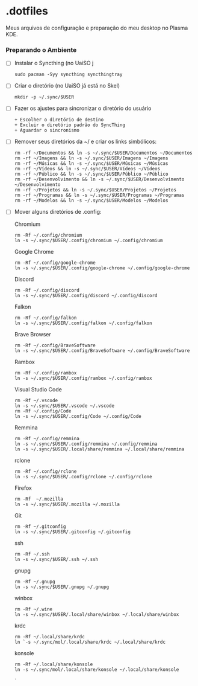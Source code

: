 # .dotfiles

Meus arquivos de configuração e preparação do meu desktop no Plasma KDE.

### Preparando o Ambiente

* [ ] Instalar o Syncthing (no UaiSO j
  ```
  sudo pacman -Syy syncthing syncthingtray
  ```
* [ ] Criar o diretório (no UaiSO já está no Skel)
  ```
  mkdir -p ~/.sync/$USER
  ```
* [ ] Fazer os ajustes para sincronizar o diretório do usuário
      
      + Escolher o diretório de destino
      + Excluir o diretório padrão do SyncThing
      + Aguardar o sincronismo

* [ ] Remover seus diretórios da ~/ e criar os links simbólicos:
  ```
  rm -rf ~/Documentos && ln -s ~/.sync/$USER/Documentos ~/Documentos
  rm -rf ~/Imagens && ln -s ~/.sync/$USER/Imagens ~/Imagens
  rm -rf ~/Músicas && ln -s ~/.sync/$USER/Músicas ~/Músicas
  rm -rf ~/Vídeos && ln -s ~/.sync/$USER/Vídeos ~/Vídeos
  rm -rf ~/Público && ln -s ~/.sync/$USER/Público ~/Público
  rm -rf ~/Desenvolvimento && ln -s ~/.sync/$USER/Desenvolvimento ~/Desenvolvimento
  rm -rf ~/Projetos && ln -s ~/.sync/$USER/Projetos ~/Projetos
  rm -rf ~/Programas && ln -s ~/.sync/$USER/Programas ~/Programas
  rm -rf ~/Modelos && ln -s ~/.sync/$USER/Modelos ~/Modelos
  
  ```
* [ ] Mover alguns diretórios de .config:
  
  Chromium
  ```
  rm -Rf ~/.config/chromium
  ln -s ~/.sync/$USER/.config/chromium ~/.config/chromium
  ```

  Google Chrome
  ```
  rm -Rf ~/.config/google-chrome 
  ln -s ~/.sync/$USER/.config/google-chrome ~/.config/google-chrome
  ```

  Discord
  ```
  rm -Rf ~/.config/discord 
  ln -s ~/.sync/$USER/.config/discord ~/.config/discord
  ```

  Falkon
   ```
  rm -Rf ~/.config/falkon
  ln -s ~/.sync/$USER/.config/falkon ~/.config/falkon
  ```
  
  Brave Browser
   ```
  rm -Rf ~/.config/BraveSoftware
  ln -s ~/.sync/$USER/.config/BraveSoftware ~/.config/BraveSoftware
  ```
  Rambox
   ```
  rm -Rf ~/.config/rambox
  ln -s ~/.sync/$USER/.config/rambox ~/.config/rambox
  ```
  Visual Studio Code
     ```
  rm -Rf ~/.vscode
  ln -s ~/.sync/$USER/.vscode ~/.vscode
  rm -Rf ~/.config/Code
  ln -s ~/.sync/$USER/.config/Code ~/.config/Code
  ```
  
  Remmina
   ```
  rm -Rf ~/.config/remmina
  ln -s ~/.sync/$USER/.config/remmina ~/.config/remmina
  ln -s ~/.sync/$USER/.local/share/remmina ~/.local/share/remmina
  
  ```
  rclone
  ```
  rm -Rf ~/.config/rclone
  ln -s ~/.sync/$USER/.config/rclone ~/.config/rclone
  ```
  
  Firefox
  ```
  rm -Rf  ~/.mozilla 
  ln -s ~/.sync/$USER/.mozilla ~/.mozilla 
  ```
  
  Git 
  ```
  rm -Rf ~/.gitconfig
  ln -s ~/.sync/$USER/.gitconfig ~/.gitconfig
  ```
  
  ssh
  ```
  rm -Rf ~/.ssh
  ln -s ~/.sync/$USER/.ssh ~/.ssh
  ```
  
  gnupg
  ```
  rm -Rf ~/.gnupg
  ln -s ~/.sync/$USER/.gnupg ~/.gnupg
  ```
  
  winbox
  ```
  rm -Rf ~/.wine
  ln -s ~/.sync/$USER/.local/share/winbox ~/.local/share/winbox
  ```
  
  krdc
  ```
  rm -Rf ~/.local/share/krdc
  ln `-s ~/.sync/mol/.local/share/krdc ~/.local/share/krdc
  ```
  
  konsole
  ```
  rm -Rf ~/.local/share/konsole
  ln -s ~/.sync/mol/.local/share/konsole ~/.local/share/konsole
  ```
  `
  
